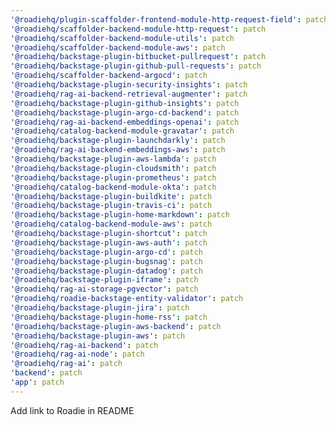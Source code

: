 ```yaml
---
'@roadiehq/plugin-scaffolder-frontend-module-http-request-field': patch
'@roadiehq/scaffolder-backend-module-http-request': patch
'@roadiehq/scaffolder-backend-module-utils': patch
'@roadiehq/scaffolder-backend-module-aws': patch
'@roadiehq/backstage-plugin-bitbucket-pullrequest': patch
'@roadiehq/backstage-plugin-github-pull-requests': patch
'@roadiehq/scaffolder-backend-argocd': patch
'@roadiehq/backstage-plugin-security-insights': patch
'@roadiehq/rag-ai-backend-retrieval-augmenter': patch
'@roadiehq/backstage-plugin-github-insights': patch
'@roadiehq/backstage-plugin-argo-cd-backend': patch
'@roadiehq/rag-ai-backend-embeddings-openai': patch
'@roadiehq/catalog-backend-module-gravatar': patch
'@roadiehq/backstage-plugin-launchdarkly': patch
'@roadiehq/rag-ai-backend-embeddings-aws': patch
'@roadiehq/backstage-plugin-aws-lambda': patch
'@roadiehq/backstage-plugin-cloudsmith': patch
'@roadiehq/backstage-plugin-prometheus': patch
'@roadiehq/catalog-backend-module-okta': patch
'@roadiehq/backstage-plugin-buildkite': patch
'@roadiehq/backstage-plugin-travis-ci': patch
'@roadiehq/backstage-plugin-home-markdown': patch
'@roadiehq/catalog-backend-module-aws': patch
'@roadiehq/backstage-plugin-shortcut': patch
'@roadiehq/backstage-plugin-aws-auth': patch
'@roadiehq/backstage-plugin-argo-cd': patch
'@roadiehq/backstage-plugin-bugsnag': patch
'@roadiehq/backstage-plugin-datadog': patch
'@roadiehq/backstage-plugin-iframe': patch
'@roadiehq/rag-ai-storage-pgvector': patch
'@roadiehq/roadie-backstage-entity-validator': patch
'@roadiehq/backstage-plugin-jira': patch
'@roadiehq/backstage-plugin-home-rss': patch
'@roadiehq/backstage-plugin-aws-backend': patch
'@roadiehq/backstage-plugin-aws': patch
'@roadiehq/rag-ai-backend': patch
'@roadiehq/rag-ai-node': patch
'@roadiehq/rag-ai': patch
'backend': patch
'app': patch
---
```


Add link to Roadie in README
